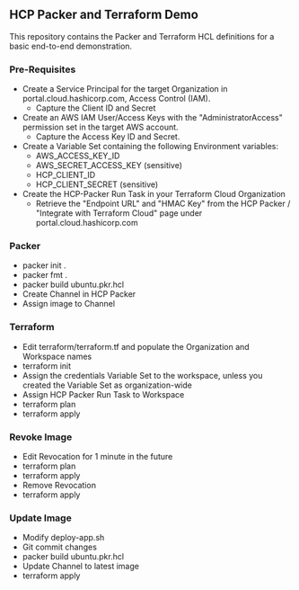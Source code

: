 ## HCP Packer and Terraform Demo

This repository contains the Packer and Terraform HCL definitions for a basic end-to-end demonstration.

### Pre-Requisites
- Create a Service Principal for the target Organization in portal.cloud.hashicorp.com, Access Control (IAM).
  - Capture the Client ID and Secret
- Create an AWS IAM User/Access Keys with the "AdministratorAccess" permission set in the target AWS account.
  - Capture the Access Key ID and Secret.
- Create a Variable Set containing the following Environment variables: 
  - AWS_ACCESS_KEY_ID
  - AWS_SECRET_ACCESS_KEY (sensitive)
  - HCP_CLIENT_ID
  - HCP_CLIENT_SECRET (sensitive)
- Create the HCP-Packer Run Task in your Terraform Cloud Organization
  - Retrieve the "Endpoint URL" and "HMAC Key" from the HCP Packer / "Integrate with Terraform Cloud" page under portal.cloud.hashicorp.com

### Packer

- packer init .
- packer fmt .
- packer build ubuntu.pkr.hcl
- Create Channel in HCP Packer
- Assign image to Channel

### Terraform

- Edit terraform/terraform.tf and populate the Organization and Workspace names
- terraform init
- Assign the credentials Variable Set to the workspace, unless you created the Variable Set as organization-wide
- Assign HCP Packer Run Task to Workspace
- terraform plan
- terraform apply

### Revoke Image
- Edit Revocation for 1 minute in the future
- terraform plan
- terraform apply
- Remove Revocation
- terraform apply

### Update Image
- Modify deploy-app.sh
- Git commit changes
- packer build ubuntu.pkr.hcl
- Update Channel to latest image
- terraform apply

